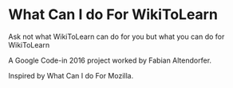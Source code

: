 # What Can I do For WikiToLearn
Ask not what WikiToLearn can do for you but what you can do for WikiToLearn

A Google Code-in 2016 project worked by Fabian Altendorfer.

Inspired by What Can I do For Mozilla.